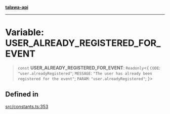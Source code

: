 [**talawa-api**](../../README.md)

***

# Variable: USER\_ALREADY\_REGISTERED\_FOR\_EVENT

> `const` **USER\_ALREADY\_REGISTERED\_FOR\_EVENT**: `Readonly`\<\{ `CODE`: `"user.alreadyRegistered"`; `MESSAGE`: `"The user has already been registered for the event"`; `PARAM`: `"user.alreadyRegistered"`; \}\>

## Defined in

[src/constants.ts:353](https://github.com/Suyash878/talawa-api/blob/f376d03c37e9acd046e7cc983947432c95f74442/src/constants.ts#L353)
